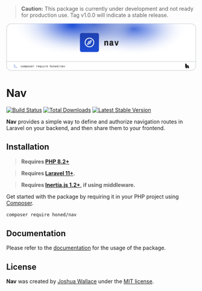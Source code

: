 > **Caution:** This package is currently under development and not ready for production use. Tag v1.0.0 will indicate a stable release.

<a href="https://honed.dev/nav">
    <picture>
        <source media="(prefers-color-scheme: dark)" srcset="art/header-dark.png">
        <img alt="" src="art/header-light.png">
    </picture>
</a>

# Nav

<p>
    <a href="https://github.com/honedlabs/nav/actions"><img src="https://github.com/honedlabs/nav/actions/workflows/tests.yml/badge.svg" alt="Build Status"></a>
    <!-- <a href="https://github.com/honedlabs/nav/actions"><img src="https://github.com/honedlabs/nav/actions/workflows/tests.yml/badge.svg" alt="Test coverage"></a> -->
    <a href="https://packagist.org/packages/honed/nav"><img src="https://img.shields.io/packagist/dt/honed/nav" alt="Total Downloads"></a>
    <a href="https://packagist.org/packages/honed/nav"><img src="https://img.shields.io/packagist/v/honed/nav" alt="Latest Stable Version"></a>
</p>

**Nav** provides a simple way to define and authorize navigation routes in Laravel on your backend, and then share them to your frontend.

## Installation

> **Requires [PHP 8.2+](https://php.net/releases/)**

> **Requires [Laravel 11+](https://laravel.com/docs/releases).**

> **Requires [Inertia.js 1.2+](https://inertiajs.com/), if using middleware.**

Get started with the package by requiring it in your PHP project using [Composer](https://getcomposer.org/).

```bash
composer require honed/nav
```

## Documentation

Please refer to the [documentation](https://honed.dev/nav) for the usage of the package.

## License

**Nav** was created by [Joshua Wallace](https://joshua-wallace.com) under the [MIT license](https://opensource.org/licenses/MIT).